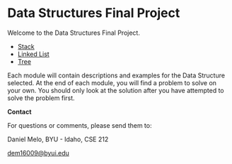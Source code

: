 # Data Structures Final Project

Welcome to the Data Structures Final Project. 

* [Stack](1-stack.md)
* [Linked List](2-linked_list.md)
* [Tree](3-tree.md)

Each module will contain descriptions and examples for the Data Structure selected. At the end of each module, you will find a problem to solve on your own. You should only look at the solution after you have attempted to solve the problem first.

**Contact**

For questions or comments, please send them to:

Daniel Melo, BYU - Idaho, CSE 212

dem16009@byui.edu